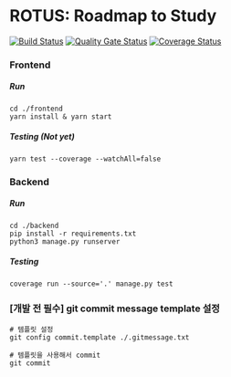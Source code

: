 # ROTUS: Roadmap to Study
[![Build Status](https://travis-ci.org/swsnu/swpp2020-team6.svg?branch=master)](https://travis-ci.org/swsnu/swpp2020-team6)  [![Quality Gate Status](https://sonarcloud.io/api/project_badges/measure?project=swsnu_swpp2020-team6&metric=alert_status)](https://sonarcloud.io/dashboard?id=swsnu_swpp2020-team6) 
[![Coverage Status](https://coveralls.io/repos/github/swsnu/swpp2020-team6/badge.svg?branch=master)](https://coveralls.io/github/swsnu/swpp2020-team6?branch=master)

### Frontend

##### Run

```shell
cd ./frontend
yarn install & yarn start
```

##### Testing (Not yet)

```shell
yarn test --coverage --watchAll=false
```



### Backend

##### Run

```shell
cd ./backend
pip install -r requirements.txt
python3 manage.py runserver	
```

##### Testing

```shell
coverage run --source='.' manage.py test
```



### [개발 전 필수] git commit message template 설정

```shell
# 템플릿 설정
git config commit.template ./.gitmessage.txt

# 템플릿을 사용해서 commit
git commit 
```


